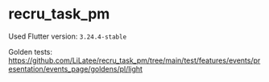 # recru_task_pm

Used Flutter version: `3.24.4-stable`

Golden tests: https://github.com/LiLatee/recru_task_pm/tree/main/test/features/events/presentation/events_page/goldens/pl/light